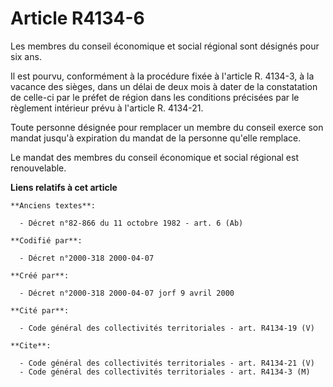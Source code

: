 # Article R4134-6

Les membres du conseil économique et social régional sont désignés pour six ans.

Il est pourvu, conformément à la procédure fixée à l'article R. 4134-3, à la vacance des sièges, dans un délai de deux mois à
dater de la constatation de celle-ci par le préfet de région dans les conditions précisées par le règlement intérieur prévu à
l'article R. 4134-21.

Toute personne désignée pour remplacer un membre du conseil exerce son mandat jusqu'à expiration du mandat de la personne
qu'elle remplace.

Le mandat des membres du conseil économique et social régional est renouvelable.

**Liens relatifs à cet article**

	**Anciens textes**:

	  - Décret n°82-866 du 11 octobre 1982 - art. 6 (Ab)

	**Codifié par**:

	  - Décret n°2000-318 2000-04-07

	**Créé par**:

	  - Décret n°2000-318 2000-04-07 jorf 9 avril 2000

	**Cité par**:

	  - Code général des collectivités territoriales - art. R4134-19 (V)

	**Cite**:

	  - Code général des collectivités territoriales - art. R4134-21 (V)
	  - Code général des collectivités territoriales - art. R4134-3 (M)
